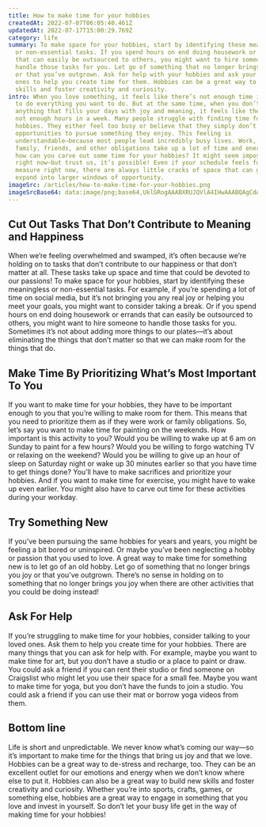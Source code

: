```yaml
---
title: How to make time for your hobbies
createdAt: 2022-07-07T06:05:40.461Z
updatedAt: 2022-07-17T15:00:29.769Z
category: life
summary: To make space for your hobbies, start by identifying these meaningless
  or non-essential tasks. If you spend hours on end doing housework or errands
  that can easily be outsourced to others, you might want to hire someone to
  handle those tasks for you. Let go of something that no longer brings you joy
  or that you’ve outgrown. Ask for help with your hobbies and ask your loved
  ones to help you create time for them. Hobbies can be a great way to build new
  skills and foster creativity and curiosity.
intro: When you love something, it feels like there’s not enough time in the day
  to do everything you want to do. But at the same time, when you don’t have
  anything that fills your days with joy and meaning, it feels like there are
  not enough hours in a week. Many people struggle with finding time for their
  hobbies. They either feel too busy or believe that they simply don’t have the
  opportunities to pursue something they enjoy. This feeling is
  understandable—because most people lead incredibly busy lives. Work, school,
  family, friends, and other obligations take up a lot of time and energy. So
  how can you carve out some time for your hobbies? It might seem impossible
  right now—but trust us, it’s possible! Even if your schedule feels full beyond
  measure right now, there are always little cracks of space that can grow and
  expand into larger windows of opportunity.
imageSrc: /articles/how-to-make-time-for-your-hobbies.png
imageSrcBase64: data:image/png;base64,UklGRogAAABXRUJQVlA4IHwAAABQAgCdASoKAAoAAUAmJbACdAYt9vuOmCYaeAAA/vw67/lzjaA6ZJFJpMg3PxPegOMQL/+IbPt4fnlPpJcr5icbtmVH/Zux4FvZmLwZeiEvRPNiUsBz8PVb7xvoBUiM8/3cEud8v5QIv8G/94BDBl8Xd0t0QCZZqCCt9UAA
---
```


## Cut Out Tasks That Don’t Contribute to Meaning and Happiness

When we’re feeling overwhelmed and swamped, it’s often because we’re holding on to tasks that don’t contribute to our happiness or that don’t matter at all. These tasks take up space and time that could be devoted to our passions! To make space for your hobbies, start by identifying these meaningless or non-essential tasks. For example, if you’re spending a lot of time on social media, but it’s not bringing you any real joy or helping you meet your goals, you might want to consider taking a break. Or if you spend hours on end doing housework or errands that can easily be outsourced to others, you might want to hire someone to handle those tasks for you. Sometimes it’s not about adding more things to our plates—it’s about eliminating the things that don’t matter so that we can make room for the things that do.

## Make Time By Prioritizing What’s Most Important To You

If you want to make time for your hobbies, they have to be important enough to you that you’re willing to make room for them. This means that you need to prioritize them as if they were work or family obligations. So, let’s say you want to make time for painting on the weekends. How important is this activity to you? Would you be willing to wake up at 6 am on Sunday to paint for a few hours? Would you be willing to forgo watching TV or relaxing on the weekend? Would you be willing to give up an hour of sleep on Saturday night or wake up 30 minutes earlier so that you have time to get things done? You’ll have to make sacrifices and prioritize your hobbies. And if you want to make time for exercise, you might have to wake up even earlier. You might also have to carve out time for these activities during your workday.

## Try Something New

If you’ve been pursuing the same hobbies for years and years, you might be feeling a bit bored or uninspired. Or maybe you’ve been neglecting a hobby or passion that you used to love. A great way to make time for something new is to let go of an old hobby. Let go of something that no longer brings you joy or that you’ve outgrown. There’s no sense in holding on to something that no longer brings you joy when there are other activities that you could be doing instead!

## Ask For Help

If you’re struggling to make time for your hobbies, consider talking to your loved ones. Ask them to help you create time for your hobbies. There are many things that you can ask for help with. For example, maybe you want to make time for art, but you don’t have a studio or a place to paint or draw. You could ask a friend if you can rent their studio or find someone on Craigslist who might let you use their space for a small fee. Maybe you want to make time for yoga, but you don’t have the funds to join a studio. You could ask a friend if you can use their mat or borrow yoga videos from them.

## Bottom line

Life is short and unpredictable. We never know what’s coming our way—so it’s important to make time for the things that bring us joy and that we love. Hobbies can be a great way to de-stress and recharge, too. They can be an excellent outlet for our emotions and energy when we don’t know where else to put it. Hobbies can also be a great way to build new skills and foster creativity and curiosity. Whether you’re into sports, crafts, games, or something else, hobbies are a great way to engage in something that you love and invest in yourself. So don’t let your busy life get in the way of making time for your hobbies!
